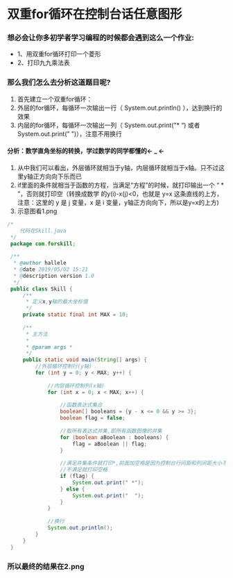 # 双重for循环在控制台话任意图形

### 想必会让你多初学者学习编程的时候都会遇到这么一个作业:
- 1、用双重for循环打印一个菱形
- 2、打印九九乘法表

### 那么我们怎么去分析这道题目呢?
1. 首先建立一个双重for循环：
2. 外层的for循环，每循环一次输出一行（ System.out.println() ），达到换行的效果
3. 内层的for循环，每循环一次输出一列（ System.out.print("* “) 或者 System.out.print(” ")），注意不用换行
#### 分析：数学直角坐标的转换，学过数学的同学都懂的<- _ <-
1. 从中我们可以看出，外层循环就相当于y轴，内层循环就相当于x轴。只不过这里y轴正方向向下乐而已
2. if里面的条件就相当于函数的方程，当满足“方程”的时候，就打印输出一个 “ * ”，否则就打印空（转换成数学
的y(i)-x(j)<0，也就是 y=x 这条直线的上方，注意：这里的 y 是 j 变量，x 是 i 变量，y轴正方向向下，所以是y=x的上方)
3. 示意图看1.png
```java
/*
    代码在Skill.java
 */
 package com.forskill;
 
 /**
  * @author hallele
  * @date 2019/05/02 15:21
  * @description version 1.0
  */
 public class Skill {
     /**
      * 定义x,y轴的最大坐标值
      */
     private static final int MAX = 10;
 
     /**
      * 主方法
      *
      * @param args *
      */
     public static void main(String[] args) {
         //外层循环控制行(y轴)
         for (int y = 0; y < MAX; y++) {
 
             //内层循环控制列(x轴)
             for (int x = 0; x < MAX; x++) {
 
                 //函数表达式集合
                 boolean[] booleans = {y - x <= 0 && y >= 3};
                 boolean flag = false;
 
                 //取所有表达式并集,即所有函数图像的并集
                 for (boolean aBoolean : booleans) {
                     flag = aBoolean || flag;
                 }
 
                 //满足并集条件就打印*,前面加空格是因为控制台行间距和列间距大小不同,加上保持美观
                 //不满足就打印空格
                 if (flag) {
                     System.out.print(" *");
                 } else {
                     System.out.print("  ");
                 }
             }
 
             //换行
             System.out.println();
         }
     }
 }

```
### 所以最终的结果在2.png